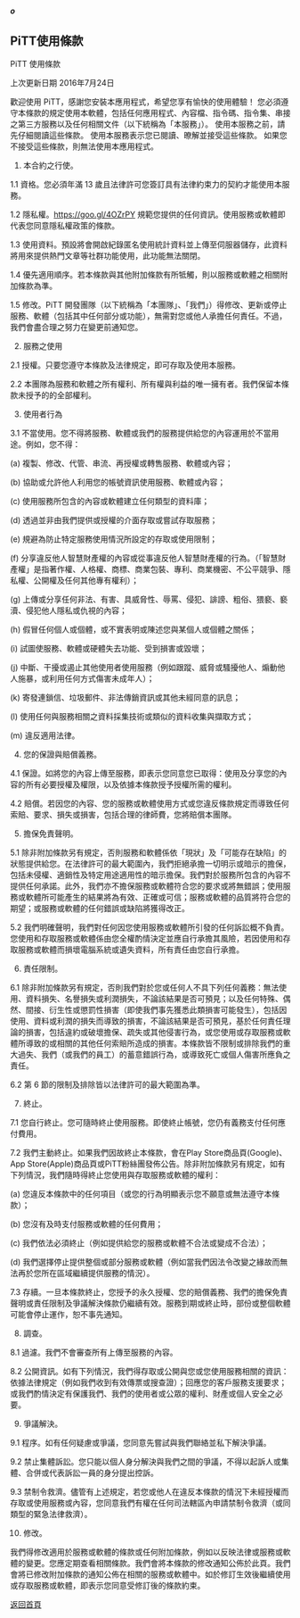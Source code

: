 ##### o
## PiTT使用條款

PiTT 使用條款

上次更新日期 2016年7月24日

歡迎使用 PiTT，感謝您安裝本應用程式，希望您享有愉快的使用體驗！
您必須遵守本條款的規定使用本軟體，包括任何應用程式、內容檔、指令碼、指令集、串接之第三方服務以及任何相關文件（以下統稱為「本服務」）。
使用本服務之前，請先仔細閱讀這些條款。 使用本服務表示您已閱讀、暸解並接受這些條款。
如果您不接受這些條款，則無法使用本應用程式。  

1. 本合約之行使。

1.1 資格。您必須年滿 13 歲且法律許可您簽訂具有法律約束力的契約才能使用本服務。

1.2 隱私權。https://goo.gl/4OZrPY 規範您提供的任何資訊。使用服務或軟體即代表您同意隱私權政策的條款。

1.3 使用資料。預設將會開啟紀錄匿名使用統計資料並上傳至伺服器儲存，此資料將用來提供熱門文章等社群功能使用，此功能無法關閉。

1.4 優先適用順序。若本條款與其他附加條款有所牴觸，則以服務或軟體之相關附加條款為準。

1.5 修改。PiTT 開發團隊（以下統稱為「本團隊」、「我們」）得修改、更新或停止服務、軟體（包括其中任何部分或功能），無需對您或他人承擔任何責任。不過，我們會盡合理之努力在變更前通知您。  


2. 服務之使用

2.1 授權。只要您遵守本條款及法律規定，即可存取及使用本服務。

2.2 本團隊為服務和軟體之所有權利、所有權與利益的唯一擁有者。我們保留本條款未授予的的全部權利。  


3. 使用者行為

3.1 不當使用。您不得將服務、軟體或我們的服務提供給您的內容運用於不當用途。例如，您不得：
 
(a) 複製、修改、代管、串流、再授權或轉售服務、軟體或內容；
 
(b) 協助或允許他人利用您的帳號資訊使用服務、軟體或內容；
 
(c) 使用服務所包含的內容或軟體建立任何類型的資料庫；
 
(d) 透過並非由我們提供或授權的介面存取或嘗試存取服務；
 
(e) 規避為防止特定服務使用情況所設定的存取或使用限制；
 
(f) 分享違反他人智慧財產權的內容或從事違反他人智慧財產權的行為。（「智慧財產權」是指著作權、人格權、商標、商業包裝、專利、商業機密、不公平競爭、隱私權、公開權及任何其他專有權利）；
 
(g) 上傳或分享任何非法、有害、具威脅性、辱罵、侵犯、誹謗、粗俗、猥褻、褻瀆、侵犯他人隱私或仇視的內容；
 
(h) 假冒任何個人或個體，或不實表明或陳述您與某個人或個體之關係；
 
(i) 試圖使服務、軟體或硬體失去功能、受到損害或毀壞；
 
(j) 中斷、干擾或遏止其他使用者使用服務（例如跟蹤、威脅或騷擾他人、煽動他人施暴，或利用任何方式傷害未成年人）；
 
(k) 寄發連鎖信、垃圾郵件、非法傳銷資訊或其他未經同意的訊息；
 
(l) 使用任何與服務相關之資料採集技術或類似的資料收集與擷取方式；
 
(m) 違反適用法律。  


4. 您的保證與賠償義務。
 
4.1 保證。如將您的內容上傳至服務，即表示您同意您已取得：使用及分享您的內容的所有必要授權及權限，以及依據本條款授予授權所需的權利。
 
4.2 賠償。若因您的內容、您的服務或軟體使用方式或您違反條款規定而導致任何索賠、要求、損失或損害，包括合理的律師費，您將賠償本團隊。
  
  
5. 擔保免責聲明。

5.1 除非附加條款另有規定，否則服務和軟體係依「現狀」及「可能存在缺陷」的狀態提供給您。在法律許可的最大範圍內，我們拒絕承擔一切明示或暗示的擔保，包括未侵權、適銷性及特定用途適用性的暗示擔保。我們對於服務所包含的內容不提供任何承諾。此外，我們亦不擔保服務或軟體符合您的要求或將無錯誤；使用服務或軟體所可能產生的結果將為有效、正確或可信；服務或軟體的品質將符合您的期望；或服務或軟體的任何錯誤或缺陷將獲得改正。
 
5.2 我們明確聲明，我們對任何因您使用服務或軟體所引發的任何訴訟概不負責。您使用和存取服務或軟體係由您全權酌情決定並應自行承擔其風險，若因使用和存取服務或軟體而損壞電腦系統或遺失資料，所有責任由您自行承擔。
  
  
6. 責任限制。
 
6.1 除非附加條款另有規定，否則我們對於您或任何人不具下列任何義務：無法使用、資料損失、名譽損失或利潤損失，不論該結果是否可預見；以及任何特殊、偶然、間接、衍生性或懲罰性損害（即使我們事先獲悉此類損害可能發生），包括因使用、資料或利潤的損失而導致的損害，不論該結果是否可預見，基於任何責任理論的損害，包括違約或破壞擔保、疏失或其他侵害行為，或您使用或存取服務或軟體所導致的或相關的其他任何索賠所造成的損害。本條款皆不限制或排除我們的重大過失、我們（或我們的員工）的蓄意錯誤行為，或導致死亡或個人傷害所應負之責任。
 
6.2 第 6 節的限制及排除皆以法律許可的最大範圍為準。
  
  
7. 終止。
 
7.1 您自行終止。您可隨時終止使用服務。即使終止帳號，您仍有義務支付任何應付費用。
 
7.2 我們主動終止。如果我們因故終止本條款，會在Play Store商品頁(Google)、App Store(Apple)商品頁或PiTT粉絲團發佈公告。除非附加條款另有規定，如有下列情況，我們隨時得終止您使用與存取服務或軟體的權利：
 
(a) 您違反本條款中的任何項目（或您的行為明顯表示您不願意或無法遵守本條款）；
 
(b) 您沒有及時支付服務或軟體的任何費用；
 
(c) 我們依法必須終止（例如提供給您的服務或軟體不合法或變成不合法）；
 
(d) 我們選擇停止提供整個或部分服務或軟體（例如當我們因法令改變之緣故而無法再於您所在區域繼續提供服務的情況）。
 
7.3 存續。一旦本條款終止，您授予的永久授權、您的賠償義務、我們的擔保免責聲明或責任限制及爭議解決條款仍繼續有效。服務到期或終止時，部份或整個軟體可能會停止運作，恕不事先通知。
  
  
8. 調查。
 
8.1 過濾。我們不會審查所有上傳至服務的內容。
 
8.2 公開資訊。如有下列情況，我們得存取或公開與您或您使用服務相關的資訊：依據法律規定（例如我們收到有效傳票或搜查證）；回應您的客戶服務支援要求；或我們酌情決定有保護我們、我們的使用者或公眾的權利、財產或個人安全之必要。
  
  
9. 爭議解決。
 
9.1 程序。如有任何疑慮或爭議，您同意先嘗試與我們聯絡並私下解決爭議。
 
9.2 禁止集體訴訟。您只能以個人身分解決與我們之間的爭議，不得以起訴人或集體、合併或代表訴訟一員的身分提出控訴。
 
9.3 禁制令救濟。儘管有上述規定，若您或他人在違反本條款的情況下未經授權而存取或使用服務或內容，您同意我們有權在任何司法轄區內申請禁制令救濟（或同類型的緊急法律救濟）。
  
  
10. 修改。
 
我們得修改適用於服務或軟體的條款或任何附加條款，例如以反映法律或服務或軟體的變更。您應定期查看相關條款。我們會將本條款的修改通知公佈於此頁。我們會將已修改附加條款的通知公佈在相關的服務或軟體中。如於修訂生效後繼續使用或存取服務或軟體，即表示您同意受修訂後的條款約束。  

  
[返回首頁](https://kimieno.github.io/ios.pitt) 